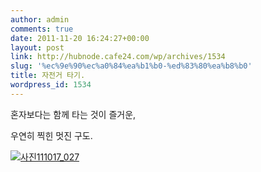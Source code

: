 ```yaml
---
author: admin
comments: true
date: 2011-11-20 16:24:27+00:00
layout: post
link: http://hubnode.cafe24.com/wp/archives/1534
slug: '%ec%9e%90%ec%a0%84%ea%b1%b0-%ed%83%80%ea%b8%b0'
title: 자전거 타기.
wordpress_id: 1534
---
```


혼자보다는 함께 타는 것이 즐거운,
  
  

우연히 찍힌 멋진 구도.
  
  

[![사진111017_027](http://lh3.ggpht.com/-2k4FKwmc0Yc/TskjMVmsH_I/AAAAAAAACIs/y281tE56UPY/s800-c/%2525EC%252582%2525AC%2525EC%2525A7%252584111017_027.jpg)](http://lh3.ggpht.com/-2k4FKwmc0Yc/TskjMVmsH_I/AAAAAAAACIs/y281tE56UPY/%2525EC%252582%2525AC%2525EC%2525A7%252584111017_027.jpg)
